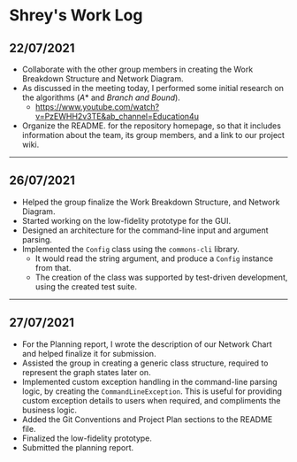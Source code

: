# Shrey's Work Log

## 22/07/2021

- Collaborate with the other group members in creating the Work Breakdown Structure and Network Diagram.
- As discussed in the meeting today, I performed some initial research on the algorithms (*A** and *Branch and Bound*).
  - https://www.youtube.com/watch?v=PzEWHH2v3TE&ab_channel=Education4u
- Organize the README. for the repository homepage, so that it includes information about the team, its group members, and a link to our project wiki.

---

## 26/07/2021

- Helped the group finalize the Work Breakdown Structure, and Network Diagram.
- Started working on the low-fidelity prototype for the GUI.
- Designed an architecture for the command-line input and argument parsing.
- Implemented the `Config` class using the `commons-cli` library.
  - It would read the string argument, and produce a `Config` instance from that.
  - The creation of the class was supported by test-driven development, using the created test suite.

---

## 27/07/2021

- For the Planning report, I wrote the description of our Network Chart and helped finalize it for submission.
- Assisted the group in creating a generic class structure, required to represent the graph states later on.
- Implemented custom exception handling in the command-line parsing logic, by creating the `CommandLineException`. This is useful for providing custom exception details to users when required, and compliments the business logic.
- Added the Git Conventions and Project Plan sections to the README file.
- Finalized the low-fidelity prototype.
- Submitted the planning report.